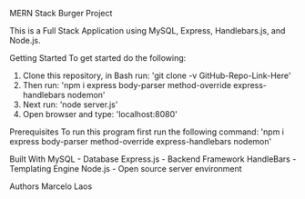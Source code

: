 MERN Stack Burger Project

This is a Full Stack Application using MySQL, Express, Handlebars.js, and Node.js.

Getting Started
To get started do the following:
1. Clone this repository, in Bash run: 'git clone -v GitHub-Repo-Link-Here'
2. Then run: 'npm i express body-parser method-override express-handlebars nodemon'
3. Next run: 'node server.js'
4. Open browser and type: 'localhost:8080'

Prerequisites
To run this program first run the following command: 
'npm i express body-parser method-override express-handlebars nodemon'

Built With
MySQL - Database
Express.js - Backend Framework
HandleBars - Templating Engine 
Node.js - Open source server environment

Authors
Marcelo Laos

